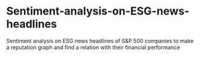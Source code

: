 # Sentiment-analysis-on-ESG-news-headlines
Sentiment analysis on ESG news headlines of S&amp;P 500 companies to make a reputation graph and find a relation with their financial performance
